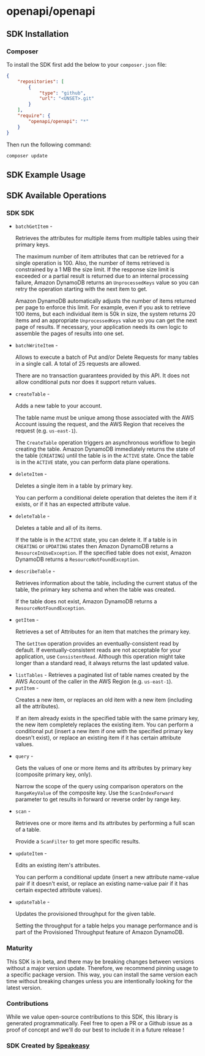 # openapi/openapi

<!-- Start SDK Installation -->
## SDK Installation

### Composer

To install the SDK first add the below to your `composer.json` file:

```json
{
    "repositories": [
        {
            "type": "github",
            "url": "<UNSET>.git"
        }
    ],
    "require": {
        "openapi/openapi": "*"
    }
}
```

Then run the following command:

```bash
composer update
```
<!-- End SDK Installation -->

## SDK Example Usage
<!-- Start SDK Example Usage -->

<!-- End SDK Example Usage -->

<!-- Start SDK Available Operations -->
## SDK Available Operations

### SDK SDK

* `batchGetItem` - <p>Retrieves the attributes for multiple items from multiple tables using their primary keys.</p> <p>The maximum number of item attributes that can be retrieved for a single operation is 100. Also, the number of items retrieved is constrained by a 1 MB the size limit. If the response size limit is exceeded or a partial result is returned due to an internal processing failure, Amazon DynamoDB returns an <code>UnprocessedKeys</code> value so you can retry the operation starting with the next item to get.</p> <p>Amazon DynamoDB automatically adjusts the number of items returned per page to enforce this limit. For example, even if you ask to retrieve 100 items, but each individual item is 50k in size, the system returns 20 items and an appropriate <code>UnprocessedKeys</code> value so you can get the next page of results. If necessary, your application needs its own logic to assemble the pages of results into one set.</p>
* `batchWriteItem` - <p>Allows to execute a batch of Put and/or Delete Requests for many tables in a single call. A total of 25 requests are allowed.</p> <p>There are no transaction guarantees provided by this API. It does not allow conditional puts nor does it support return values.</p>
* `createTable` - <p>Adds a new table to your account.</p> <p>The table name must be unique among those associated with the AWS Account issuing the request, and the AWS Region that receives the request (e.g. <code>us-east-1</code>).</p> <p>The <code>CreateTable</code> operation triggers an asynchronous workflow to begin creating the table. Amazon DynamoDB immediately returns the state of the table (<code>CREATING</code>) until the table is in the <code>ACTIVE</code> state. Once the table is in the <code>ACTIVE</code> state, you can perform data plane operations.</p>
* `deleteItem` - <p>Deletes a single item in a table by primary key.</p> <p>You can perform a conditional delete operation that deletes the item if it exists, or if it has an expected attribute value.</p>
* `deleteTable` - <p>Deletes a table and all of its items.</p> <p>If the table is in the <code>ACTIVE</code> state, you can delete it. If a table is in <code>CREATING</code> or <code>UPDATING</code> states then Amazon DynamoDB returns a <code>ResourceInUseException</code>. If the specified table does not exist, Amazon DynamoDB returns a <code>ResourceNotFoundException</code>.</p>
* `describeTable` - <p>Retrieves information about the table, including the current status of the table, the primary key schema and when the table was created.</p> <p>If the table does not exist, Amazon DynamoDB returns a <code>ResourceNotFoundException</code>.</p>
* `getItem` - <p>Retrieves a set of Attributes for an item that matches the primary key.</p> <p>The <code>GetItem</code> operation provides an eventually-consistent read by default. If eventually-consistent reads are not acceptable for your application, use <code>ConsistentRead</code>. Although this operation might take longer than a standard read, it always returns the last updated value.</p>
* `listTables` - Retrieves a paginated list of table names created by the AWS Account of the caller in the AWS Region (e.g. <code>us-east-1</code>).
* `putItem` - <p>Creates a new item, or replaces an old item with a new item (including all the attributes).</p> <p>If an item already exists in the specified table with the same primary key, the new item completely replaces the existing item. You can perform a conditional put (insert a new item if one with the specified primary key doesn't exist), or replace an existing item if it has certain attribute values.</p>
* `query` - <p>Gets the values of one or more items and its attributes by primary key (composite primary key, only).</p> <p>Narrow the scope of the query using comparison operators on the <code>RangeKeyValue</code> of the composite key. Use the <code>ScanIndexForward</code> parameter to get results in forward or reverse order by range key.</p>
* `scan` - <p>Retrieves one or more items and its attributes by performing a full scan of a table.</p> <p>Provide a <code>ScanFilter</code> to get more specific results.</p>
* `updateItem` - <p>Edits an existing item's attributes.</p> <p>You can perform a conditional update (insert a new attribute name-value pair if it doesn't exist, or replace an existing name-value pair if it has certain expected attribute values).</p>
* `updateTable` - <p>Updates the provisioned throughput for the given table.</p> <p>Setting the throughput for a table helps you manage performance and is part of the Provisioned Throughput feature of Amazon DynamoDB.</p>
<!-- End SDK Available Operations -->

### Maturity

This SDK is in beta, and there may be breaking changes between versions without a major version update. Therefore, we recommend pinning usage
to a specific package version. This way, you can install the same version each time without breaking changes unless you are intentionally
looking for the latest version.

### Contributions

While we value open-source contributions to this SDK, this library is generated programmatically.
Feel free to open a PR or a Github issue as a proof of concept and we'll do our best to include it in a future release !

### SDK Created by [Speakeasy](https://docs.speakeasyapi.dev/docs/using-speakeasy/client-sdks)
